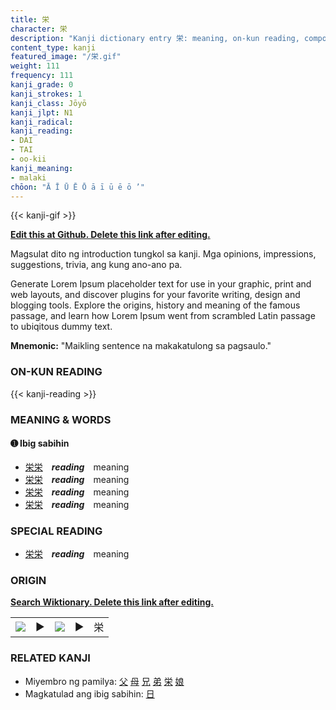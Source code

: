 ```yaml
---
title: 栄
character: 栄
description: "Kanji dictionary entry 栄: meaning, on-kun reading, compounds, origin, related kanji"
content_type: kanji
featured_image: "/栄.gif"
weight: 111
frequency: 111
kanji_grade: 0
kanji_strokes: 1
kanji_class: Jōyō
kanji_jlpt: N1
kanji_radical: 
kanji_reading: 
- DAI
- TAI
- oo-kii
kanji_meaning:
- malaki
chōon: "Ā Ī Ū Ē Ō ā ī ū ē ō ’"
---
```

[//]: # (Don't edit the line below. Kanji animated GIF code is automatically generated.)
{{< kanji-gif >}}

[//]: # (Edit below this line.)

**[Edit this at Github. Delete this link after editing.](https://github.com/tim0g/tim/tree/main/content/kanji/栄/index.md)**

Magsulat dito ng introduction tungkol sa kanji. Mga opinions, impressions, suggestions, trivia, ang kung ano-ano pa.

Generate Lorem Ipsum placeholder text for use in your graphic, print and web layouts, and discover plugins for your favorite writing, design and blogging tools. Explore the origins, history and meaning of the famous passage, and learn how Lorem Ipsum went from scrambled Latin passage to ubiqitous dummy text.
 
**Mnemonic:** "Maikling sentence na makakatulong sa pagsaulo."

### ON-KUN READING

[//]: # (Don't edit the line below. ON-KUN READING code is automatically generated.)
{{< kanji-reading >}}

### MEANING & WORDS

#### ➊ **Ibig sabihin**
  - [栄](../栄)[栄](../栄)　***reading***　meaning
  - [栄](../栄)[栄](../栄)　***reading***　meaning
  - [栄](../栄)[栄](../栄)　***reading***　meaning
  - [栄](../栄)[栄](../栄)　***reading***　meaning

### SPECIAL READING
  - [栄](../栄)[栄](../栄)　***reading***　meaning

### ORIGIN

**[Search Wiktionary. Delete this link after editing.](https://wiktionary.org/wiki/栄)**
<table class="kanji-table"><tr><td>
<img src="60px-栄-bronze.svg.png">
</td><td>▶</td><td>
<img src="60px-栄-oracle.svg.png">
</td><td>▶</td>
<td class="kanji-origin">栄</td>
</tr></table>

### RELATED KANJI
- Miyembro ng pamilya: [父](../父) [母](../母) [兄](../兄) [弟](../弟) [栄](../栄) [娘](../娘)
- Magkatulad ang ibig sabihin: [日](../日)
